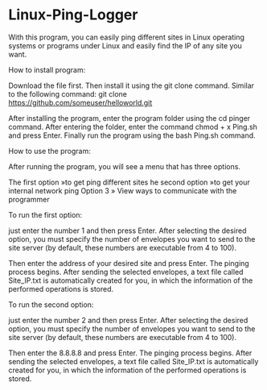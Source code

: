 # Linux-Ping-Logger
With this program, you can easily ping different sites in Linux operating systems or programs under Linux and easily find the IP of any site you want.

How to install program:

Download the file first.
Then install it using the git clone command. Similar to the following command:
git clone https://github.com/someuser/helloworld.git

After installing the program, enter the program folder using the cd pinger command.
After entering the folder, enter the command chmod + x Ping.sh and press Enter.
Finally run the program using the bash Ping.sh command.

How to use the program:

After running the program, you will see a menu that has three options.

The first option »to get ping different sites
he second option »to get your internal network ping
Option 3 » View ways to communicate with the programmer

To run the first option:

just enter the number 1 and then press Enter.
After selecting the desired option, you must specify the number of envelopes you want to send to the site server (by default, these numbers are executable from 4 to 100).

Then enter the address of your desired site and press Enter.
The pinging process begins.
After sending the selected envelopes, a text file called Site_IP.txt is automatically created for you, in which the information of the performed operations is stored.


To run the second option:

just enter the number 2 and then press Enter.
After selecting the desired option, you must specify the number of envelopes you want to send to the site server (by default, these numbers are executable from 4 to 100).

Then enter the 8.8.8.8 and press Enter.
The pinging process begins.
After sending the selected envelopes, a text file called Site_IP.txt is automatically created for you, in which the information of the performed operations is stored.

